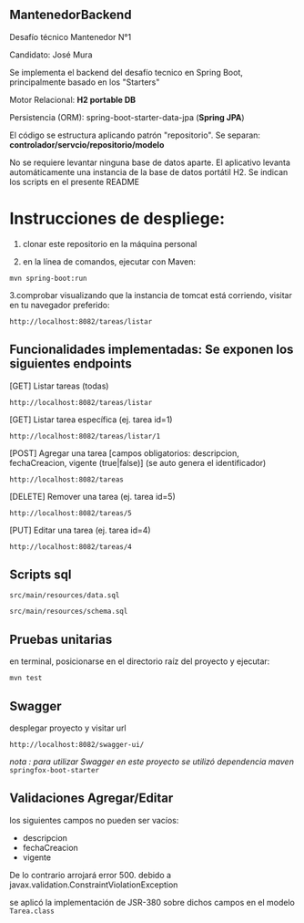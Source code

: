 ## MantenedorBackend
Desafío técnico Mantenedor N°1

Candidato: José Mura

Se implementa el backend del desafío tecnico en Spring Boot, principalmente basado en los "Starters"

Motor Relacional:     **H2 portable DB**

Persistencia (ORM):   spring-boot-starter-data-jpa (**Spring JPA**)

El código se estructura aplicando patrón "repositorio". Se separan: **controlador/servcio/repositorio/modelo**

No se requiere levantar ninguna base de datos aparte. El aplicativo levanta automáticamente una instancia de la base de datos portátil H2. Se indican los scripts en el presente README


# Instrucciones de despliege:

1. clonar este repositorio en la máquina personal

2. en la línea de comandos, ejecutar con Maven:

`mvn spring-boot:run`

3.comprobar visualizando que la instancia de tomcat está corriendo, visitar en tu navegador preferido:

`http://localhost:8082/tareas/listar`


## Funcionalidades implementadas: Se exponen los siguientes endpoints

[GET] Listar tareas (todas)

`http://localhost:8082/tareas/listar`

[GET] Listar tarea específica (ej. tarea id=1)

`http://localhost:8082/tareas/listar/1`

[POST] Agregar una tarea [campos obligatorios: descripcion, fechaCreacion, vigente (true|false)] (se auto genera el identificador)

`http://localhost:8082/tareas`

[DELETE] Remover una tarea  (ej. tarea id=5)

`http://localhost:8082/tareas/5`

[PUT] Editar una tarea (ej. tarea id=4)

`http://localhost:8082/tareas/4`


## Scripts sql

`src/main/resources/data.sql` 

`src/main/resources/schema.sql`


## Pruebas unitarias

en terminal, posicionarse en el directorio raíz del proyecto y ejecutar: 

`mvn test`


## Swagger

desplegar proyecto y visitar url 

`http://localhost:8082/swagger-ui/`

_nota : para utilizar Swagger en este proyecto se utilizó dependencia maven_ `springfox-boot-starter`


## Validaciones Agregar/Editar

los siguientes campos no pueden ser vacíos:
- descripcion
- fechaCreacion
- vigente

De lo contrario arrojará error 500. debido a javax.validation.ConstraintViolationException 

se aplicó la implementación de JSR-380 sobre dichos campos en el modelo `Tarea.class`